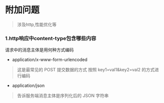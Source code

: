 # 附加问题
> 涉及http,性能优化等

### 1.http响应中content-type包含哪些内容
请求中的消息主体是用何种方式编码
* application/x-www-form-urlencoded
> 这是最常见的 POST 提交数据的方式 按照 key1=val1&key2=val2 的方式进行编码

* application/json
> 告诉服务端消息主体是序列化后的 JSON 字符串